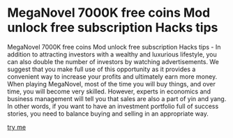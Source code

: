 # MegaNovel 7000K free coins Mod unlock free subscription Hacks tips

MegaNovel 7000K free coins Mod unlock free subscription Hacks tips - In addition to attracting investors with a wealthy and luxurious lifestyle, you can also double the number of investors by watching advertisements. We suggest that you make full use of this opportunity as it provides a convenient way to increase your profits and ultimately earn more money. When playing MegaNovel, most of the time you will buy things, and over time, you will become very skilled. However, experts in economics and business management will tell you that sales are also a part of yin and yang. In other words, if you want to have an investment portfolio full of success stories, you need to balance buying and selling in an appropriate way.

[try me](https://dlscheat.top/meganovel/)
